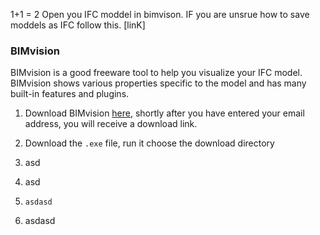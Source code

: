 1+1 = 2
Open you IFC moddel in bimvison. IF you are unsrue how to save moddels as IFC follow this. [linK]


### BIMvision
BIMvision is a good freeware tool to help you visualize your IFC model. BIMvision shows various properties specific to the model and has many built-in features and plugins.

1. Download BIMvision [here](https://bimvision.eu/download/), shortly after you have entered your email address, you will receive a download link.
2.  Download the `.exe` file, run it choose the download directory

1. asd
2.   asd
3.     asdasd
4.   asdasd


